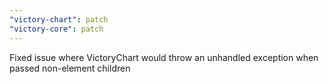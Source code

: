 ```yaml
---
"victory-chart": patch
"victory-core": patch
---
```


Fixed issue where VictoryChart would throw an unhandled exception when passed non-element children
